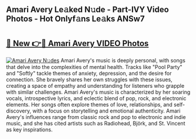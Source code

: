 ## Amari Avery Le𝚊ked N𝚞de - Part-IVY Video Photos - Hot Onlyf𝚊ns Le𝚊ks ANSw7

# <h2><a href="http://ab59456.deff.icu/?id=Amari+Avery">🔗 New 👉🔴 Amari Avery VIDEO Photos</a></h2>

[![Amari Avery N𝚞des](https://i.imgur.com/rIISA9y.gif)](http://ab59456.deff.icu/?id=Amari+Avery)
Amari Avery's music is deeply personal, with songs that delve into the complexities of mental health. Tracks like "Pool Party" and "Softly" tackle themes of anxiety, depression, and the desire for connection. She bravely shares her own struggles with these issues, creating a space of empathy and understanding for listeners who grapple with similar challenges. Amari Avery's music is characterized by her soaring vocals, introspective lyrics, and eclectic blend of pop, rock, and electronic elements. Her songs often explore themes of love, relationships, and self-discovery, with a focus on storytelling and emotional authenticity. Amari Avery's influences range from classic rock and pop to electronic and indie music, and she has cited artists such as Radiohead, Björk, and St. Vincent as key inspirations.
